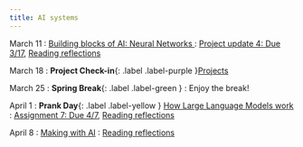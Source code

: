 ```yaml
---
title: AI systems
---
```


March 11
: [Building blocks of AI: Neural Networks ](#)
  : [Project update 4: Due 3/17](https://drive.google.com/drive/folders/1OTvBq2B6INIgzztQ8nLQzgztQdF9o0pB?usp=drive_link), [Reading reflections](#)

March 18
: **Project Check-in**{: .label .label-purple }[Projects](#)
<!--   : [Assignment 8: Due 3/24](https://drive.google.com/drive/folders/1lnL8kJfupv4-aQXAtY42xghxrmac5VQ7?usp=drive_link), [Reading reflections](#)
 -->
March 25
: **Spring Break**{: .label .label-green }
  : Enjoy the break! 

April 1
: **Prank Day**{: .label .label-yellow } [How Large Language Models work](#)
  : [Assignment 7: Due 4/7](https://drive.google.com/drive/folders/1HNJZool1fW6YaXpLU0RpKXOOv0dbecaO?usp=drive_link), [Reading reflections](#)

April 8
: [Making with AI](#)
  : [Reading reflections](#)